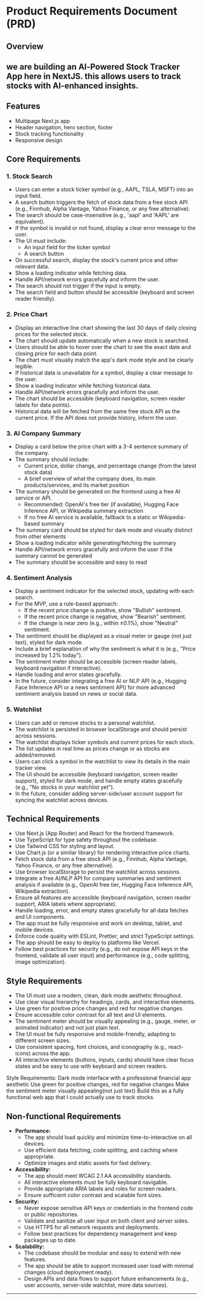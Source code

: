 # Product Requirements Document (PRD)

## Overview

we are building an Al-Powered Stock Tracker App here in NextJS.
this allows users to track stocks with Al-enhanced insights. 
---

## Features
- Multipage Next.js app
- Header navigation, hero section, footer
- Stock tracking functionality
- Responsive design

## Core Requirements

### 1. Stock Search
- Users can enter a stock ticker symbol (e.g., AAPL, TSLA, MSFT) into an input field.
- A search button triggers the fetch of stock data from a free stock API (e.g., Finnhub, Alpha Vantage, Yahoo Finance, or any free alternative).
- The search should be case-insensitive (e.g., 'aapl' and 'AAPL' are equivalent).
- If the symbol is invalid or not found, display a clear error message to the user.
- The UI must include:
  - An input field for the ticker symbol
  - A search button
- On successful search, display the stock's current price and other relevant data.
- Show a loading indicator while fetching data.
- Handle API/network errors gracefully and inform the user.
- The search should not trigger if the input is empty.
- The search field and button should be accessible (keyboard and screen reader friendly).

### 2. Price Chart
- Display an interactive line chart showing the last 30 days of daily closing prices for the selected stock.
- The chart should update automatically when a new stock is searched.
- Users should be able to hover over the chart to see the exact date and closing price for each data point.
- The chart must visually match the app's dark mode style and be clearly legible.
- If historical data is unavailable for a symbol, display a clear message to the user.
- Show a loading indicator while fetching historical data.
- Handle API/network errors gracefully and inform the user.
- The chart should be accessible (keyboard navigation, screen reader labels for data points).
- Historical data will be fetched from the same free stock API as the current price. If the API does not provide history, inform the user.

### 3. AI Company Summary
- Display a card below the price chart with a 3-4 sentence summary of the company.
- The summary should include:
  - Current price, dollar change, and percentage change (from the latest stock data)
  - A brief overview of what the company does, its main products/services, and its market position
- The summary should be generated on the frontend using a free AI service or API.
  - Recommended: OpenAI's free tier (if available), Hugging Face Inference API, or Wikipedia summary extraction
  - If no free AI service is available, fallback to a static or Wikipedia-based summary
- The summary card should be styled for dark mode and visually distinct from other elements
- Show a loading indicator while generating/fetching the summary
- Handle API/network errors gracefully and inform the user if the summary cannot be generated
- The summary should be accessible and easy to read

### 4. Sentiment Analysis
- Display a sentiment indicator for the selected stock, updating with each search.
- For the MVP, use a rule-based approach:
  - If the recent price change is positive, show "Bullish" sentiment.
  - If the recent price change is negative, show "Bearish" sentiment.
  - If the change is near zero (e.g., within ±0.1%), show "Neutral" sentiment.
- The sentiment should be displayed as a visual meter or gauge (not just text), styled for dark mode.
- Include a brief explanation of why the sentiment is what it is (e.g., "Price increased by 1.2% today").
- The sentiment meter should be accessible (screen reader labels, keyboard navigation if interactive).
- Handle loading and error states gracefully.
- In the future, consider integrating a free AI or NLP API (e.g., Hugging Face Inference API or a news sentiment API) for more advanced sentiment analysis based on news or social data.

### 5. Watchlist
- Users can add or remove stocks to a personal watchlist.
- The watchlist is persisted in browser localStorage and should persist across sessions.
- The watchlist displays ticker symbols and current prices for each stock.
- The list updates in real time as prices change or as stocks are added/removed.
- Users can click a symbol in the watchlist to view its details in the main tracker view.
- The UI should be accessible (keyboard navigation, screen reader support), styled for dark mode, and handle empty states gracefully (e.g., "No stocks in your watchlist yet").
- In the future, consider adding server-side/user account support for syncing the watchlist across devices.

## Technical Requirements
- Use Next.js (App Router) and React for the frontend framework.
- Use TypeScript for type safety throughout the codebase.
- Use Tailwind CSS for styling and layout.
- Use Chart.js (or a similar library) for rendering interactive price charts.
- Fetch stock data from a free stock API (e.g., Finnhub, Alpha Vantage, Yahoo Finance, or any free alternative).
- Use browser localStorage to persist the watchlist across sessions.
- Integrate a free AI/NLP API for company summaries and sentiment analysis if available (e.g., OpenAI free tier, Hugging Face Inference API, Wikipedia extraction).
- Ensure all features are accessible (keyboard navigation, screen reader support, ARIA labels where appropriate).
- Handle loading, error, and empty states gracefully for all data fetches and UI components.
- The app must be fully responsive and work on desktop, tablet, and mobile devices.
- Enforce code quality with ESLint, Prettier, and strict TypeScript settings.
- The app should be easy to deploy to platforms like Vercel.
- Follow best practices for security (e.g., do not expose API keys in the frontend, validate all user input) and performance (e.g., code splitting, image optimization).

## Style Requirements
- The UI must use a modern, clean, dark mode aesthetic throughout.
- Use clear visual hierarchy for headings, cards, and interactive elements.
- Use green for positive price changes and red for negative changes.
- Ensure accessible color contrast for all text and UI elements.
- The sentiment meter should be visually appealing (e.g., gauge, meter, or animated indicator) and not just plain text.
- The UI must be fully responsive and mobile-friendly, adapting to different screen sizes.
- Use consistent spacing, font choices, and iconography (e.g., react-icons) across the app.
- All interactive elements (buttons, inputs, cards) should have clear focus states and be easy to use with keyboard and screen readers.

Style Requirements:
Dark mode interface with a professional financial app aesthetic
Use green for positive changes, red for negative changes
Make the sentiment meter visually appealing(not just text) Build this as a fully functional web app that I could actually use to track stocks.

## Non-functional Requirements
- **Performance:**
  - The app should load quickly and minimize time-to-interactive on all devices.
  - Use efficient data fetching, code splitting, and caching where appropriate.
  - Optimize images and static assets for fast delivery.
- **Accessibility:**
  - The app should meet WCAG 2.1 AA accessibility standards.
  - All interactive elements must be fully keyboard navigable.
  - Provide appropriate ARIA labels and roles for screen readers.
  - Ensure sufficient color contrast and scalable font sizes.
- **Security:**
  - Never expose sensitive API keys or credentials in the frontend code or public repositories.
  - Validate and sanitize all user input on both client and server sides.
  - Use HTTPS for all network requests and deployments.
  - Follow best practices for dependency management and keep packages up to date.
- **Scalability:**
  - The codebase should be modular and easy to extend with new features.
  - The app should be able to support increased user load with minimal changes (cloud deployment ready).
  - Design APIs and data flows to support future enhancements (e.g., user accounts, server-side watchlist, more data sources).

---